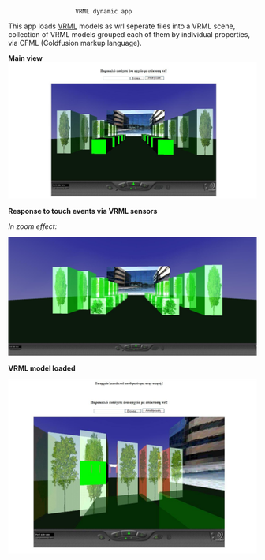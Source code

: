                        VRML dynamic app

This app loads [VRML](https://www.w3.org/MarkUp/VRML/ "") models as wrl seperate files into a VRML scene, collection of VRML models grouped each of them by individual properties, via CFML (Coldfusion markup language).

**Main view**
![scene.png](img/scene.png "")

**Response to touch events via VRML sensors**

*In zoom effect:*

![zoom.png](img/zoom.png "")

**VRML model loaded**

![model.png](img/model.png "")






